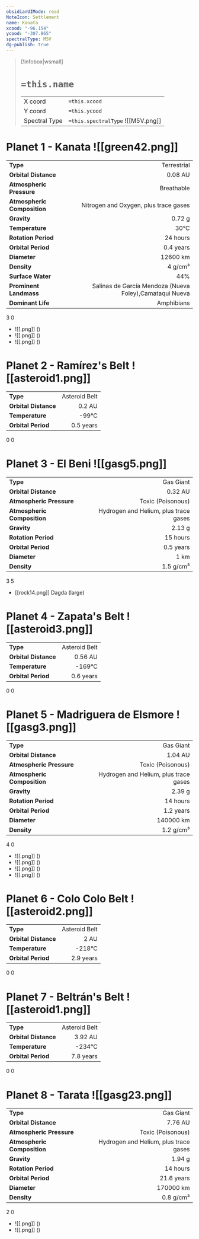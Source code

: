 ```yaml
---
obsidianUIMode: read
NoteIcon: Settlement
name: Kanata
xcood: "-96.154"
ycood: "-307.865"
spectralType: M5V
dg-publish: true
---
```

> [!infobox|wsmall]
> # `=this.name`
> | | |
> | - | - |
> | X coord | `=this.xcood` |
> | Y coord| `=this.ycood` |
> | Spectral Type | `=this.spectralType` ![[M5V.png]] |

# Planet 1 - Kanata ![[green42.png]]
|                             |                           |
| --------------------------- | -------------------------:|
| **Type**                    |             Terrestrial |
| **Orbital Distance**        |   0.08 AU |
| **Atmospheric Pressure**    |       Breathable |
| **Atmospheric Composition** |      Nitrogen and Oxygen, plus trace gases |
| **Gravity**                 |        0.72 g |
| **Temperature**             |    30°C |
| **Rotation Period**         |  24 hours |
| **Orbital Period** | 0.4 years |
| **Diameter**                |      12600 km | 
| **Density**                 |    4 g/cm³ |
| **Surface Water**           |           44% | 
| **Prominent Landmass**      |         Salinas de García Mendoza (Nueva Foley),Camataqui Nueva | 
| **Dominant Life**           |         Amphibians |



3
0

- ![[.png]]  ()
- ![[.png]]  ()
- ![[.png]]  ()


# Planet 2 - Ramírez's Belt ![[asteroid1.png]]
|                             |                           |
| --------------------------- | -------------------------:|
| **Type**                    |             Asteroid Belt |
| **Orbital Distance**        |   0.2 AU |
| **Temperature**             |    -99°C |
| **Orbital Period** | 0.5 years |



0
0



# Planet 3 - El Beni ![[gasg5.png]]
|                             |                           |
| --------------------------- | -------------------------:|
| **Type**                    |             Gas Giant |
| **Orbital Distance**        |   0.32 AU |
| **Atmospheric Pressure**    |       Toxic (Poisonous) |
| **Atmospheric Composition** |      Hydrogen and Helium, plus trace gases |
| **Gravity**                 |        2.13 g |
| **Rotation Period**         |  15 hours |
| **Orbital Period** | 0.5 years |
| **Diameter**                |      1 km | 
| **Density**                 |    1.5 g/cm³ |



3
5

- [[rock14.png]] Dagda (large)

# Planet 4 - Zapata's Belt ![[asteroid3.png]]
|                             |                           |
| --------------------------- | -------------------------:|
| **Type**                    |             Asteroid Belt |
| **Orbital Distance**        |   0.56 AU |
| **Temperature**             |    -169°C |
| **Orbital Period** | 0.6 years |



0
0



# Planet 5 - Madriguera de Elsmore ![[gasg3.png]]
|                             |                           |
| --------------------------- | -------------------------:|
| **Type**                    |             Gas Giant |
| **Orbital Distance**        |   1.04 AU |
| **Atmospheric Pressure**    |       Toxic (Poisonous) |
| **Atmospheric Composition** |      Hydrogen and Helium, plus trace gases |
| **Gravity**                 |        2.39 g |
| **Rotation Period**         |  14 hours |
| **Orbital Period** | 1.2 years |
| **Diameter**                |      140000 km | 
| **Density**                 |    1.2 g/cm³ |



4
0

- ![[.png]]  ()
- ![[.png]]  ()
- ![[.png]]  ()
- ![[.png]]  ()


# Planet 6 - Colo Colo Belt ![[asteroid2.png]]
|                             |                           |
| --------------------------- | -------------------------:|
| **Type**                    |             Asteroid Belt |
| **Orbital Distance**        |   2 AU |
| **Temperature**             |    -218°C |
| **Orbital Period** | 2.9 years |



0
0



# Planet 7 - Beltrán's Belt ![[asteroid1.png]]
|                             |                           |
| --------------------------- | -------------------------:|
| **Type**                    |             Asteroid Belt |
| **Orbital Distance**        |   3.92 AU |
| **Temperature**             |    -234°C |
| **Orbital Period** | 7.8 years |



0
0



# Planet 8 - Tarata ![[gasg23.png]]
|                             |                           |
| --------------------------- | -------------------------:|
| **Type**                    |             Gas Giant |
| **Orbital Distance**        |   7.76 AU |
| **Atmospheric Pressure**    |       Toxic (Poisonous) |
| **Atmospheric Composition** |      Hydrogen and Helium, plus trace gases |
| **Gravity**                 |        1.94 g |
| **Rotation Period**         |  14 hours |
| **Orbital Period** | 21.6 years |
| **Diameter**                |      170000 km | 
| **Density**                 |    0.8 g/cm³ |



2
0

- ![[.png]]  ()
- ![[.png]]  ()



